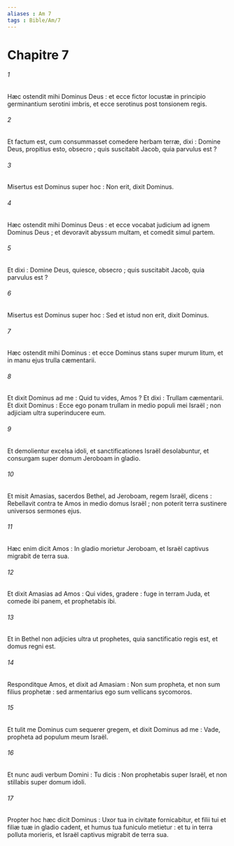 ```yaml
---
aliases : Am 7
tags : Bible/Am/7
---
```


# Chapitre 7

###### 1
Hæc ostendit mihi Dominus Deus : et ecce fictor locustæ in principio germinantium serotini imbris, et ecce serotinus post tonsionem regis.
###### 2
Et factum est, cum consummasset comedere herbam terræ, dixi : Domine Deus, propitius esto, obsecro ; quis suscitabit Jacob, quia parvulus est ?
###### 3
Misertus est Dominus super hoc : Non erit, dixit Dominus.
###### 4
Hæc ostendit mihi Dominus Deus : et ecce vocabat judicium ad ignem Dominus Deus ; et devoravit abyssum multam, et comedit simul partem.
###### 5
Et dixi : Domine Deus, quiesce, obsecro ; quis suscitabit Jacob, quia parvulus est ?
###### 6
Misertus est Dominus super hoc : Sed et istud non erit, dixit Dominus.
###### 7
Hæc ostendit mihi Dominus : et ecce Dominus stans super murum litum, et in manu ejus trulla cæmentarii.
###### 8
Et dixit Dominus ad me : Quid tu vides, Amos ? Et dixi : Trullam cæmentarii. Et dixit Dominus : Ecce ego ponam trullam in medio populi mei Israël ; non adjiciam ultra superinducere eum.
###### 9
Et demolientur excelsa idoli, et sanctificationes Israël desolabuntur, et consurgam super domum Jeroboam in gladio.
###### 10
Et misit Amasias, sacerdos Bethel, ad Jeroboam, regem Israël, dicens : Rebellavit contra te Amos in medio domus Israël ; non poterit terra sustinere universos sermones ejus.
###### 11
Hæc enim dicit Amos : In gladio morietur Jeroboam, et Israël captivus migrabit de terra sua.
###### 12
Et dixit Amasias ad Amos : Qui vides, gradere : fuge in terram Juda, et comede ibi panem, et prophetabis ibi.
###### 13
Et in Bethel non adjicies ultra ut prophetes, quia sanctificatio regis est, et domus regni est.
###### 14
Responditque Amos, et dixit ad Amasiam : Non sum propheta, et non sum filius prophetæ : sed armentarius ego sum vellicans sycomoros.
###### 15
Et tulit me Dominus cum sequerer gregem, et dixit Dominus ad me : Vade, propheta ad populum meum Israël.
###### 16
Et nunc audi verbum Domini : Tu dicis : Non prophetabis super Israël, et non stillabis super domum idoli.
###### 17
Propter hoc hæc dicit Dominus : Uxor tua in civitate fornicabitur, et filii tui et filiæ tuæ in gladio cadent, et humus tua funiculo metietur : et tu in terra polluta morieris, et Israël captivus migrabit de terra sua.
